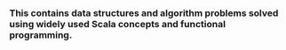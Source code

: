 ### This contains data structures and algorithm problems solved using widely used Scala concepts and functional programming.
